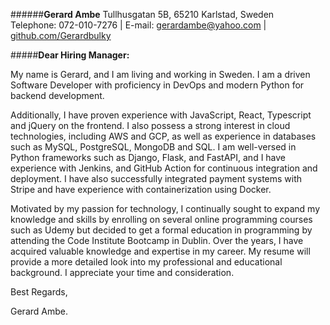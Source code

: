 
######**Gerard Ambe**
Tullhusgatan 5B, 65210 Karlstad, Sweden  
Telephone: 072-010-7276 | E-mail: gerardambe@yahoo.com | [github.com/Gerardbulky](https://github.com/Gerardbulky)


#####**Dear Hiring Manager:**

My name is Gerard, and I am living and working in Sweden. I am a driven Software Developer with proficiency in DevOps and modern Python for backend development.

Additionally, I have proven experience with JavaScript, React, Typescript and jQuery on the frontend. I also possess a strong interest in cloud technologies, including AWS and GCP, as well as experience in databases such as MySQL, PostgreSQL, MongoDB and SQL. I am well-versed in Python frameworks such as Django, Flask, and FastAPI, and I have experience with Jenkins, and GitHub Action for continuous integration and deployment. I have also successfully integrated payment systems with Stripe and have experience with containerization using Docker.

Motivated by my passion for technology, I continually sought to expand my knowledge and skills by enrolling on several online programming courses such as Udemy but decided to get a formal education in programming by attending the Code Institute Bootcamp in Dublin. Over the years, I have acquired valuable knowledge and expertise in my career.
My resume will provide a more detailed look into my professional and educational background. I appreciate your time and consideration.

Best Regards,

Gerard Ambe.
